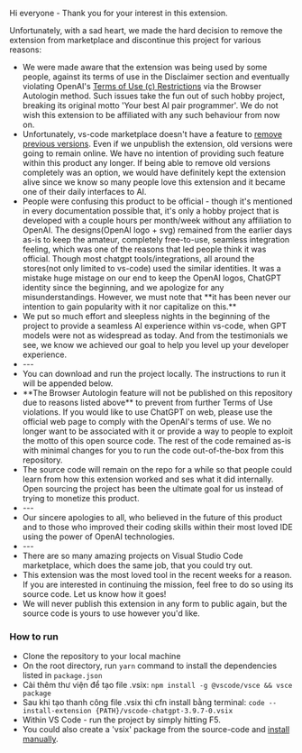 <p>
  Hi everyone - Thank you for your interest in this extension.

Unfortunately, with a sad heart, we made the hard decision to remove the extension from marketplace and discontinue this project for various reasons:

</p>
<ul>
  <li>We were made aware that the extension was being used by some people, against its terms of use in the Disclaimer section and eventually violating OpenAI's <a href="https://openai.com/policies/terms-of-use">Terms of Use (c) Restrictions</a> via the Browser Autologin method. Such issues take the fun out of such hobby project, breaking its original motto 'Your best AI pair programmer'. We do not wish this extension to be affiliated with any such behaviour from now on.</li>
  <li>Unfortunately, vs-code marketplace doesn't have a feature to <a href="https://github.com/microsoft/vsmarketplace/issues/235">remove previous versions</a>. Even if we unpublish the extension, old versions were going to remain online. We have no intention of providing such feature within this product any longer. If being able to remove old versions completely was an option, we would have definitely kept the extension alive since we know so many people love this extension and it became one of their daily interfaces to AI.</li>
  <li>People were confusing this product to be official - though it's mentioned in every documentation possible that, it's only a hobby project that is developed with a couple hours per month/week without any affiliation to OpenAI. The designs(OpenAI logo + svg) remained from the earlier days as-is to keep the amateur, completely free-to-use, seamless integration feeling, which was one of the reasons that led people think it was official. Though most chatgpt tools/integrations, all around the stores(not only limited to vs-code) used the similar identities. It was a mistake huge mistage on our end to keep the OpenAI logos, ChatGPT identity since the beginning, and we apologize for any misunderstandings. However, we must note that **it has been never our intention to gain popularity with it nor capitalize on this.**</li>
  <li>We put so much effort and sleepless nights in the beginning of the project to provide a seamless AI experience within vs-code, when GPT models were not as widespread as today. And from the testimonials we see, we know we achieved our goal to help you level up your developer experience.</li>
  <li>---</li>
  <li>You can download and run the project locally. The instructions to run it will be appended below.</li>
  <li>**The Browser Autologin feature will not be published on this repository due to reasons listed above** to prevent from further Terms of Use violations. If you would like to use ChatGPT on web, please use the official web page to comply with the OpenAI's terms of use. We no longer want to be associated with it or provide a way to people to exploit the motto of this open source code. The rest of the code remained as-is with minimal changes for you to run the code out-of-the-box from this repository.</li>
  <li>The source code will remain on the repo for a while so that people could learn from how this extension worked and ses what it did internally. Open sourcing the project has been the ultimate goal for us instead of trying to monetize this product.</li>
  <li>---</li>
  <li>Our sincere apologies to all, who believed in the future of this product and to those who improved their coding skills within their most loved IDE using the power of OpenAI technologies.</li>
  <li>---</li>
  <li>There are so many amazing projects on Visual Studio Code marketplace, which does the same job, that you could try out.</li>
  <li>This extension was the most loved tool in the recent weeks for a reason. If you are interested in continuing the mission, feel free to do so using its source code. Let us know how it goes!</li>
  <li>We will never publish this extension in any form to public again, but the source code is yours to use however you'd like.</li>
</ul>

### How to run

- Clone the repository to your local machine
- On the root directory, run `yarn` command to install the dependencies listed in `package.json`
- Cài thêm thư viện để tạo file .vsix:
  `npm install -g @vscode/vsce && vsce package`
- Sau khi tạo thanh công file .vsix thì cfn install bằng terminal: 
 `code --install-extension {PATH}/vscode-chatgpt-3.9.7-0.vsix`
- Within VS Code - run the project by simply hitting F5.
- You could also create a 'vsix' package from the source-code and <a href="https://code.visualstudio.com/docs/editor/extension-marketplace#_install-from-a-vsix">install manually</a>.
